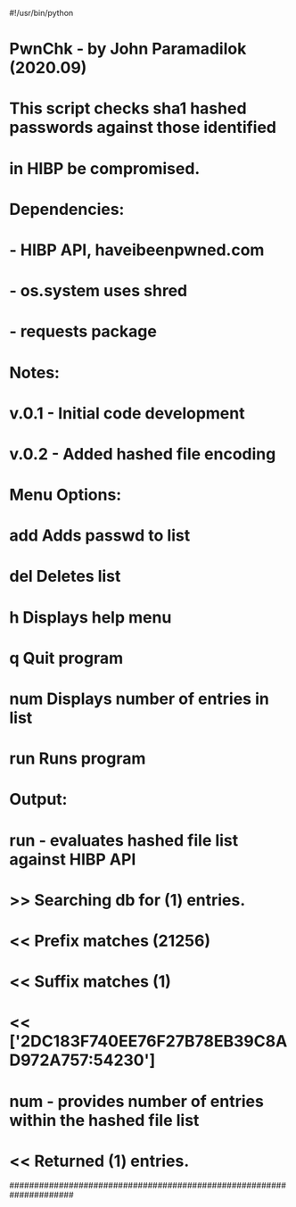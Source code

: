 #!/usr/bin/python
# PwnChk - by John Paramadilok (2020.09)
# This script checks sha1 hashed passwords against those identified
# in HIBP be compromised.
#
# Dependencies:
#   - HIBP API, haveibeenpwned.com
#   - os.system uses shred
#   - requests package
#
# Notes:
#   v.0.1 - Initial code development
#   v.0.2 - Added hashed file encoding
#
# Menu Options:
#    add      Adds passwd to list
#    del      Deletes list
#    h        Displays help menu
#    q        Quit program
#    num      Displays number of entries in list
#    run      Runs program
#
# Output:
#   run - evaluates hashed file list against HIBP API
#       >> Searching db for (1) entries.
#       << Prefix matches (21256)
#       << Suffix matches (1)
#       << ['2DC183F740EE76F27B78EB39C8AD972A757:54230']
#   num - provides number of entries within the hashed file list
#       << Returned (1) entries.
#####################################################################
